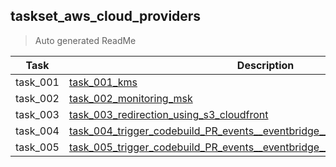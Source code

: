 ## taskset_aws_cloud_providers

> Auto generated ReadMe

| Task     | Description                                                                                                                                                                            |
|----------|----------------------------------------------------------------------------------------------------------------------------------------------------------------------------------------|
| task_001 | [task_001_kms](taskset_aws_cloud_providers/task_001_kms)                                                                                                                               |
| task_002 | [task_002_monitoring_msk](taskset_aws_cloud_providers/task_002_monitoring_msk)                                                                                                         |
| task_003 | [task_003_redirection_using_s3_cloudfront](taskset_aws_cloud_providers/task_003_redirection_using_s3_cloudfront)                                                                       |
| task_004 | [task_004_trigger_codebuild_PR_events__eventbridge__static_branc](taskset_aws_cloud_providers/task_004_trigger_codebuild_PR_events__eventbridge__static_branc)                         |
| task_005 | [task_005_trigger_codebuild_PR_events__eventbridge__lambda__dynamic_branches](taskset_aws_cloud_providers/task_005_trigger_codebuild_PR_events__eventbridge__lambda__dynamic_branches) |

